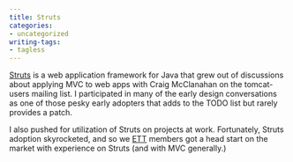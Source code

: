 ```yaml
---
title: Struts
categories:
- uncategorized
writing-tags:
- tagless
---
```


[Struts][1] is a web application framework for Java that grew out of discussions about applying MVC to web apps with Craig McClanahan on the tomcat-users mailing list.  I participated in many of the early design conversations as one of those pesky early adopters that adds to the TODO list but rarely provides a patch.

   [1]: http://struts.apache.org/

I also pushed for utilization of Struts on projects at work.  Fortunately, Struts adoption skyrocketed, and so we [ETT][2] members got a head start on the market with experience on Struts (and with MVC generally.)

   [2]: http://qett.com/
